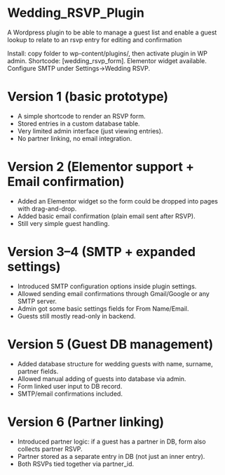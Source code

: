 # Wedding_RSVP_Plugin
A Wordpress plugin to be able to manage a guest list and enable a guest lookup to relate to an rsvp entry for editing and confirmation

Install: copy folder to wp-content/plugins/, then activate plugin in WP admin. Shortcode: [wedding_rsvp_form]. Elementor widget available. Configure SMTP under Settings->Wedding RSVP.

# Version 1 (basic prototype)
- A simple shortcode to render an RSVP form.
- Stored entries in a custom database table.
- Very limited admin interface (just viewing entries).
- No partner linking, no email integration.

# Version 2 (Elementor support + Email confirmation)
- Added an Elementor widget so the form could be dropped into pages with drag-and-drop.
- Added basic email confirmation (plain email sent after RSVP).
- Still very simple guest handling.

# Version 3–4 (SMTP + expanded settings)
- Introduced SMTP configuration options inside plugin settings.
- Allowed sending email confirmations through Gmail/Google or any SMTP server.
- Admin got some basic settings fields for From Name/Email.
- Guests still mostly read-only in backend.

# Version 5 (Guest DB management)
- Added database structure for wedding guests with name, surname, partner fields.
- Allowed manual adding of guests into database via admin.
- Form linked user input to DB record.
- SMTP/email confirmations included.

# Version 6 (Partner linking)
- Introduced partner logic: if a guest has a partner in DB, form also collects partner RSVP.
- Partner stored as a separate entry in DB (not just an inner entry).
- Both RSVPs tied together via partner_id.